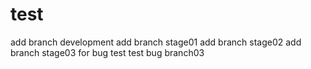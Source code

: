 # test
add branch development
add branch stage01
add branch stage02
add branch stage03 for bug test
test bug branch03
